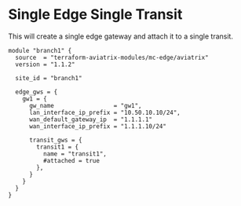# Single Edge Single Transit
This will create a single edge gateway and attach it to a single transit.

```hcl
module "branch1" {
  source  = "terraform-aviatrix-modules/mc-edge/aviatrix"
  version = "1.1.2"

  site_id = "branch1"

  edge_gws = {
    gw1 = {
      gw_name                 = "gw1",
      lan_interface_ip_prefix = "10.50.10.10/24",
      wan_default_gateway_ip  = "1.1.1.1"
      wan_interface_ip_prefix = "1.1.1.10/24"

      transit_gws = {
        transit1 = {
          name = "transit1",
          #attached = true
        },
      }
    }
  }
}
```